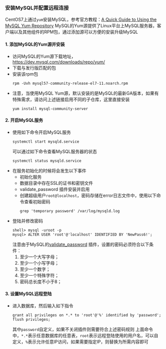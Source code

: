 ### 安装MySQL并配置远程连接
CentOS7上通过`yum`安装MySQL，参考官方教程：[A Quick Guide to Using the MySQL Yum Repository](https://dev.mysql.com/doc/mysql-yum-repo-quick-guide/en/)
MySQL的Yum源提供了Linux平台上MySQL服务器，客户端以及其他组件的RPM包，通过添加源可以方便的安装升级MySQL
#### 1. 添加MySQL的Yum源并安装
- 访问MySQL的Yum源下载地址，https://dev.mysql.com/downloads/repo/yum/
- 下载与发行版匹配的包
- 安装该rpm包
    ```
    rpm -Uvh mysql57-community-release-el7-11.noarch.rpm
    ```
- 注意，当使用MySQL Yum源，默认安装的是MySQL的最新GA版本，如果有特殊需求，请访问上述链接启用不同的子仓库，这里直接安装
    ```
    yum install mysql-community-server
    ```
#### 2. 开启MySQL服务
- 使用如下命令开启MySQL服务
    ```
    systemctl start mysqld.service
    ```
    可以通过如下命令查看MySQL服务器的状态
    ```
    systemctl status mysqld.service
    ```
- 在服务初始化的时候将会发生以下事件
    - 初始化服务
    - 数据目录中存在SSL的证书和密钥文件
    - validate_password 插件安装并启用
    - 创建超级用户`root@localhost`，密码存储在error日志文件中，使用以下命令查看初始密码
        ```
        grep 'temporary password' /var/log/mysqld.log
        ```
- 登陆并修改密码
    ```
    shell> mysql -uroot -p
    mysql> ALTER USER 'root'@'localhost' IDENTIFIED BY 'NewPass6!';
    ```
    注意由于MySQL的<u>validate_password</u> 插件，设置的密码必须符合以下条件：
    1. 至少一个大写字母；
    2. 至少一个小写字母；
    3. 至少一个数字；
    4. 至少一个特殊字符；
    5. 密码总长度不小于8；
#### 3. 设置MySQL远程登陆
- 进入数据库，然后输入如下指令
    ```
    grant all privileges on *.* to 'root'@'%' identified by 'password';
    flush privileges;
    ```
    其中`password`自定义，如果不关闭插件则需要符合上述密码规则
    上面命令中，`*.*`表示任意数据库的任意表，`root`表示远程登陆使用的用户名，可以自定义，`%`表示允许任意IP访问，如果需要指定IP，则替换为所需内容即可
